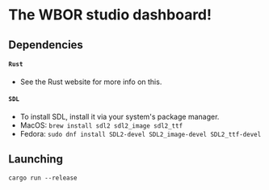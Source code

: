 # The WBOR studio dashboard!

## Dependencies

#### `Rust`

- See the Rust website for more info on this.

#### `SDL`

- To install SDL, install it via your system's package manager.
- MacOS: `brew install sdl2 sdl2_image sdl2_ttf`
- Fedora: `sudo dnf install SDL2-devel SDL2_image-devel SDL2_ttf-devel`

## Launching

`cargo run --release`
